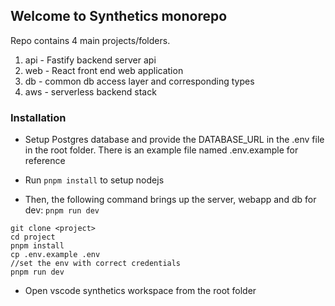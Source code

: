 ## Welcome to Synthetics monorepo

Repo contains 4 main projects/folders.

1. api - Fastify backend server api
2. web - React front end web application
3. db - common db access layer and corresponding types
4. aws - serverless backend stack

### Installation

* Setup Postgres database and provide the DATABASE_URL in the .env file in the root folder. There is an example file named .env.example for reference
* Run `pnpm install` to setup nodejs 

* Then, the following command brings up the server, webapp and db for dev:
`pnpm run dev`

```
git clone <project>
cd project
pnpm install
cp .env.example .env
//set the env with correct credentials
pnpm run dev
````

* Open vscode synthetics workspace from the root folder
